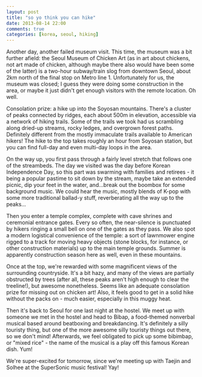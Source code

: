 ```yaml
---
layout: post
title: "so yo think you can hike"
date: 2013-08-14 22:00
comments: true
categories: [korea, seoul, hiking]
---
```


Another day, another failed museum visit. This time, the museum was a bit
further afield: the Seoul Museum of Chicken Art (as in art about chickens,
not art made of chicken, although maybe there also would have been some of
the latter) is a two-hour subway/train slog from downtown Seoul, about 2km
north of the final stop on Metro line 1. Unfortunately for us, the museum
was closed; I guess they were doing some construction in the area, or
maybe it just didn't get enough visitors with the remote location. Oh well.

Consolation prize: a hike up into the Soyosan mountains. There's a cluster
of peaks connected by ridges, each about 500m in elevation, accessible
via a network of hiking trails. Some of the trails we took had us scrambling
along dried-up streams, rocky ledges, and overgrown forest paths. Definitely
different from the mostly immaculate trails available to American hikers!
The hike to the top takes roughly an hour from Soyosan station, but you
can find full-day and even multi-day loops in the area.

On the way up, you
first pass through a fairly level stretch that follows one of the streambeds.
The day we visited was the day before Korean Independence Day, so this part
was swarming with families and retirees - it being a popular pastime to sit
down by the stream, maybe take an extended picnic, dip your feet in the water,
and...break out the boombox for some background music. We could hear the
music, mostly blends of K-pop with some more traditional ballad-y stuff,
reverberating all the way up to the peaks...

Then you enter a temple complex, complete with cave shrines and ceremonial
entrance gates. Every so often, the near-silence is punctuated by hikers
ringing a small bell on one of the gates as they pass. We also spot a modern
logistical convenience of the temple: a sort of lawnmower engine rigged to
a track for moving heavy objects (stone blocks, for instance, or other
construction materials) up to the main temple grounds. Summer is apparently
construction season here as well, even in these mountains.

Once at the top, we're rewarded with some magnificent views of the surrounding
countryside. It's a bit hazy, and many of the views are partially obstructed
by trees (after all, these peaks aren't high enough to clear the treeline!),
but awesome nonetheless. Seems like an adequate consolation prize for missing
out on chicken art! Also, it feels good to get in a solid hike without the
packs on - much easier, especially in this muggy heat.

Then it's back to Seoul for one last night at the hostel. We meet up with
someone we met in the hostel and head to Bibap, a food-themed nonverbal
musical based around beatboxing and breakdancing. It's definitely a silly
touristy thing, but one of the more awesome silly touristy things out
there, so we don't mind! Afterwards, we feel obligated to pick up some
bibimbap, or "mixed rice" - the name of the musical is a play off this
famous Korean dish. Yum!

We're super-excited for tomorrow, since we're meeting up with Taejin and
Solhee at the SuperSonic music festival! Yay!
